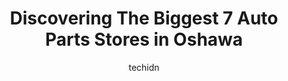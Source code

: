 ---
layout: ampstory
image: https://i0.wp.com/www.auto.or.id/wp-content/uploads/2023/06/napa-auto-parts-pineridge-automotive-ltd-0-oshawa-1686324431.jpeg?resize=640,853
author: techidn
featured: false
description: Oshawa, Ontario, Canada is a haven for Auto Parts enthusiasts, boasting an impressive array of 7 top-notch establishments. Whether youre a seasoned connoisseur or simply curious to explore 
title: Discovering The Biggest 7 Auto Parts Stores in Oshawa
cover:
   title: Discovering The Biggest 7 Auto Parts Stores in Oshawa
   subtitle: AUTO.OR.ID
   background: https://www.auto.or.id/wp-content/uploads/2023/06/napa-auto-parts-pineridge-automotive-ltd-0-oshawa-1686324431.jpeg

pages: 
 - layout: thirds
   top: <h1>#1 Apex Auto Centre</h1>
   bottom: "<p>APEX Auto - an amazing staff! Im the same grumpy woman who wrote on 2nd Time Around Tires. I am MONTHS behind in my review, but Apex is a fine establishment and deserves</p>"
   background: https://www.auto.or.id/wp-content/uploads/2023/06/napa-auto-parts-pineridge-automotive-ltd-1-oshawa-1686324433.jpeg
   backgroundblur: true
 - layout: thirds
   top: <h1>#2 Oshawa Auto Parts Ltd</h1>
   bottom: "<p>1149 Nelson St, Oshawa, ON L1H, Canada</p>"
   background: https://www.auto.or.id/wp-content/uploads/2023/06/napa-auto-parts-pineridge-automotive-ltd-2-oshawa-1686324433.jpeg
   cta:
      link: https://www.auto.or.id/discovering-the-biggest-7-auto-parts-stores-in-oshawa/
      text: Discovering The Biggest 7 Auto Parts Stores in Oshawa
 - layout: thirds
   top: <h1>#3 Parts Plug - Automotive Repair & Performance Specialists</h1>
   bottom: "<p>1115 Wentworth St W Unit C5B, Oshawa, ON L1J 8P7, Canada</p>"
   background: https://images.unsplash.com/photo-1494363247633-927487612591?ixlib=rb-4.0.3&ixid=MnwxMjA3fDB8MHxwaG90by1wYWdlfHx8fGVufDB8fHx8&auto=format&fit=crop&w=640&h=853&q=80
   cta:
      link: https://www.auto.or.id/discovering-the-biggest-7-auto-parts-stores-in-oshawa/
      text: Discovering The Biggest 7 Auto Parts Stores in Oshawa
 - layout: thirds
   top: <h1>#4 HotSpot Auto Parts</h1>
   bottom: "<p>5 Bloor St E, Oshawa, ON L1H 3L9, Canada</p>"
   background: https://images.unsplash.com/photo-1619843810917-548e472b9055?ixlib=rb-4.0.3&ixid=MnwxMjA3fDB8MHxwaG90by1wYWdlfHx8fGVufDB8fHx8&auto=format&fit=crop&w=640&h=853&q=80
   cta:
      link: https://www.auto.or.id/discovering-the-biggest-7-auto-parts-stores-in-oshawa/
      text: Discovering The Biggest 7 Auto Parts Stores in Oshawa
 - layout: thirds
   top: <h1>#5 PartSource</h1>
   bottom: "<p>1150 Simcoe St N, Oshawa, ON L1G 4W7, Canada</p>"
   background: https://images.unsplash.com/photo-1615238359019-c8de4242e083?ixlib=rb-4.0.3&ixid=MnwxMjA3fDB8MHxwaG90by1wYWdlfHx8fGVufDB8fHx8&auto=format&fit=crop&w=640&h=853&q=80
   cta:
      link: https://www.auto.or.id/discovering-the-biggest-7-auto-parts-stores-in-oshawa/
      text: Discovering The Biggest 7 Auto Parts Stores in Oshawa
 - layout: thirds
   top: <h1>#6 Tecman Automotive ( Cheetah Tonneau covers )</h1>
   bottom: "<p>575 Wentworth St E Unit 27, Oshawa, ON L1H 3V8, Canada</p>"
   background: https://images.unsplash.com/photo-1639928848401-41650dc7238e?ixlib=rb-4.0.3&ixid=MnwxMjA3fDB8MHxwaG90by1wYWdlfHx8fGVufDB8fHx8&auto=format&fit=crop&w=640&h=853&q=80
   cta:
      link: https://www.auto.or.id/discovering-the-biggest-7-auto-parts-stores-in-oshawa/
      text: Discovering The Biggest 7 Auto Parts Stores in Oshawa
 - layout: thirds
   top: <h1>#7 NAPA AUTOPRO - In-Tune Auto</h1>
   bottom: "<p>133 Taunton Rd W #19, Oshawa, ON L1G 3T4, Canada</p>"
   background: https://images.unsplash.com/photo-1592032857148-5658283bb67b?ixlib=rb-4.0.3&ixid=MnwxMjA3fDB8MHxwaG90by1wYWdlfHx8fGVufDB8fHx8&auto=format&fit=crop&w=640&h=853&q=80
   cta:
      link: https://www.auto.or.id/discovering-the-biggest-7-auto-parts-stores-in-oshawa/
      text: Discovering The Biggest 7 Auto Parts Stores in Oshawa
 - layout: thirds
   middle: Continue reading...
   background: https://images.unsplash.com/photo-1571224237891-bfb45fcf0920?ixlib=rb-4.0.3&ixid=MnwxMjA3fDB8MHxwaG90by1wYWdlfHx8fGVufDB8fHx8&auto=format&fit=crop&w=640&h=853&q=80
   cta:
      link: https://www.auto.or.id/discovering-the-biggest-7-auto-parts-stores-in-oshawa/
      text: Discovering The Biggest 7 Auto Parts Stores in Oshawa

---